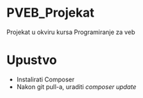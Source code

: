 # PVEB_Projekat
Projekat u okviru kursa Programiranje za veb

# Upustvo
- Instalirati Composer
- Nakon git pull-a, uraditi *composer update*
